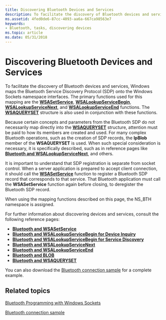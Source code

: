 ```yaml
---
title: Discovering Bluetooth Devices and Services
description: To facilitate the discovery of Bluetooth devices and services, Windows maps the Bluetooth Service Discovery Protocol (SDP) onto the Windows Sockets namespace interfaces.
ms.assetid: 4fed0de6-87cc-4093-aa6a-667ca98563e7
keywords:
- Bluetooth, tasks, discovering devices
ms.topic: article
ms.date: 05/31/2018
---
```


# Discovering Bluetooth Devices and Services

To facilitate the discovery of Bluetooth devices and services, Windows maps the Bluetooth Service Discovery Protocol (SDP) onto the Windows Sockets namespace interfaces. The primary functions used for this mapping are the [**WSASetService**](bluetooth-and-wsasetservice.md), [**WSALookupServiceBegin**](bluetooth-and-wsalookupservicebegin-for-device-inquiry.md), [**WSALookupServiceNext**](bluetooth-and-wsalookupservicenext.md), and [**WSALookupServiceEnd**](bluetooth-and-wsalookupserviceend.md) functions. The [**WSAQUERYSET**](bluetooth-and-wsaqueryset-for-set-service.md) structure is also used in conjunction with these functions.

Because certain concepts and parameters from the Bluetooth SDP do not necessarily map directly into the [**WSAQUERYSET**](bluetooth-and-wsaqueryset-for-set-service.md) structure, attention must be paid to how its members are created and used. For many complex Bluetooth operations, such as the creation of SDP records, the **lpBlob** member of the **WSAQUERYSET** is used. When such special consideration is necessary, it is specifically described, such as in reference pages like [**Bluetooth and WSALookupServiceNext**](bluetooth-and-wsalookupservicenext.md), and others.

It is important to understand that SDP registration is separate from socket control. When a server application is prepared to accept client connection, it should call the [**WSASetService**](bluetooth-and-wsasetservice.md) function to register a Bluetooth SDP record that corresponds to that service. That Bluetooth application must call the **WSASetService** function again before closing, to deregister the Bluetooth SDP record.

When using the mapping functions described on this page, the NS\_BTH namespace is assigned.

For further information about discovering devices and services, consult the following reference pages:

-   [**Bluetooth and WSASetService**](bluetooth-and-wsasetservice.md)
-   [**Bluetooth and WSALookupServiceBegin for Device Inquiry**](bluetooth-and-wsalookupservicebegin-for-device-inquiry.md)
-   [**Bluetooth and WSALookupServiceBegin for Service Discovery**](bluetooth-and-wsalookupservicebegin-for-service-discovery.md)
-   [**Bluetooth and WSALookupServiceNext**](bluetooth-and-wsalookupservicenext.md)
-   [**Bluetooth and WSALookupServiceEnd**](bluetooth-and-wsalookupserviceend.md)
-   [**Bluetooth and BLOB**](bluetooth-and-blob.md)
-   [**Bluetooth and WSAQUERYSET**](bluetooth-and-wsaqueryset-for-set-service.md)

You can also download the [Bluetooth connection sample](https://code.msdn.microsoft.com/windowsdesktop/Bluetooth-Connection-e3263296) for a complete example.

## Related topics

<dl> <dt>

[Bluetooth Programming with Windows Sockets](bluetooth-programming-with-windows-sockets.md)
</dt> <dt>

[Bluetooth connection sample](https://code.msdn.microsoft.com/windowsdesktop/Bluetooth-Connection-e3263296)
</dt> </dl>

 

 




